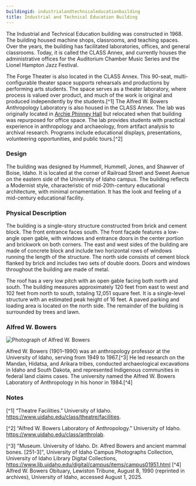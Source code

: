 ```yaml
---
buildingid: industrialandtechnicaleducationbuilding
title: Industrial and Technical Education Building
---
```


The Industrial and Technical Education building was constructed in 1968. The building housed machine shops, classrooms, and teaching spaces. Over the years, the building has facilitated laboratories, offices, and general classrooms. Today, it is called the CLASS Annex, and currently houses the administrative offices for the Auditorium Chamber Music Series and the Lionel Hampton Jazz Festival.

The Forge Theater is also located in the CLASS Annex. This 90-seat, multi-configurable theater space supports rehearsals and productions by performing arts students. The space serves as a theater laboratory, where process is valued over product, and much of the work is original and produced independently by the students.[^1] The Alfred W. Bowers Anthropology Laboratory is also housed in the CLASS Annex. The lab was originally located in [Archie Phinney Hall](/digital/campus/buildings/archiephinneyhall) but relocated when that building was repurposed for office space. The lab provides students with practical experience in anthropology and archaeology, from artifact analysis to archival research. Programs include educational displays, presentations, volunteering opportunities, and public tours.[^2]

### Design

The building was designed by Hummell, Hummell, Jones, and Shawver of Boise, Idaho. It is located at the corner of Railroad Street and Sweet Avenue on the eastern side of the University of Idaho campus. The building reflects a Modernist style, characteristic of mid-20th-century educational architecture, with minimal ornamentation. It has the look and feeling of a mid-century educational facility.

### Physical Description 

The building is a single-story structure constructed from brick and cement block. The front entrance faces south. The front façade features a low-angle open gable, with windows and entrance doors in the center portion and brickwork on both corners. The east and west sides of the building are made of concrete block and include two horizontal rows of windows running the length of the structure. The north side consists of cement block flanked by brick and includes two sets of double doors. Doors and windows throughout the building are made of metal.

The roof has a very low pitch with an open gable facing both north and south. The building measures approximately 120 feet from east to west and 102 feet from north to south, totaling 12,051 square feet. It is a single-level structure with an estimated peak height of 16 feet. A paved parking and loading area is located on the north side. The remainder of the building is surrounded by trees and lawn.

### Alfred W. Bowers

![Photograph of Alfred W. Bowers](https://objects.lib.uidaho.edu/campus/campus01951.jpg) 

Alfred W. Bowers (1901–1990) was an anthropology professor at the University of Idaho, serving from 1949 to 1967.[^3] He led research on the Mandan, Hidatsa, and Arikara tribes, conducted archaeological excavations in Idaho and South Dakota, and represented Indigenous communities in federal land claims cases. The university named the Alfred W. Bowers Laboratory of Anthropology in his honor in 1984.[^4]
### Notes

[^1] “Theatre Facilities.” University of Idaho. https://www.uidaho.edu/class/theatre/facilities.

[^2] “Alfred W. Bowers Laboratory of Anthropology.” University of Idaho. https://www.uidaho.edu/class/anthrolab.

[^3] "Museum. University of Idaho. Dr. Alfred Bowers and ancient mammal bones. [251-3]", University of Idaho Campus Photographs Collection, University of Idaho Library Digital Collections, https://www.lib.uidaho.edu/digital/campus/items/campus01951.html 
[^4] Alfred W. Bowers Obituary, Lewiston Tribune, August 8, 1990 (reprinted in archives), University of Idaho, accessed August 1, 2025.